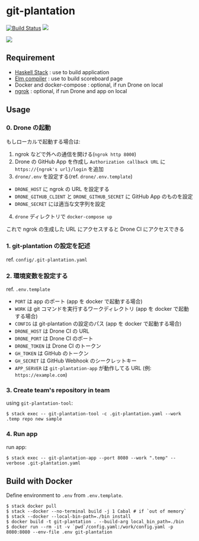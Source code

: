 # git-plantation

[![Build Status](https://travis-ci.org/matsubara0507/git-plantation.svg?branch=master)](https://travis-ci.org/matsubara0507/git-plantation)
[![](https://images.microbadger.com/badges/image/matsubara0507/git-plantation.svg)](https://microbadger.com/images/matsubara0507/git-plantation "Get your own image badge on microbadger.com")

![](./image/scoreboard.png)

## Requirement

- [Haskell Stack](https://docs.haskellstack.org/) : use to build application
- [Elm compiler](http://elm-lang.org/) : use to build scoreboard page
- Docker and docker-compose : optional, if run Drone on local
- [ngrok](https://ngrok.com/) : optional, if run Drone and app on local

## Usage

### 0. Drone の起動

もしローカルで起動する場合は:

1. ngrok などで外への通信を開ける(`ngrok http 8000`)
2. Drone の GitHub App を作成し `Authorization callback URL` に `https://{ngrok's url}/login` を追加
2. `drone/.env` を設定する(ref. `drone/.env.template`)
  - `DRONE_HOST` に ngrok の URL を設定する
  - `DRONE_GITHUB_CLIENT` と `DRONE_GITHUB_SECRET` に GitHub App のものを設定
  - `DRONE_SECRET` には適当な文字列を設定
4. `drone` ディレクトリで `docker-compose up`

これで ngrok の生成した URL にアクセスすると Drone CI にアクセスできる

### 1. git-plantation の設定を記述

ref. `config/.git-plantation.yaml`

### 2. 環境変数を設定する

ref. `.env.template`

- `PORT` は app のポート (app を docker で起動する場合)
- `WORK` は git コマンドを実行するワークディレクトリ (app を docker で起動する場合)
- `CONFIG` は git-plantation の設定のパス (app を docker で起動する場合)
- `DRONE_HOST` は Drone CI の URL
- `DRONE_PORT` は Drone CI のポート
- `DRONE_TOKEN` は Drone CI のトークン
- `GH_TOKEN` は GitHub のトークン
- `GH_SECRET` は GitHub Webhook のシークレットキー
- `APP_SERVER` は `git-plantation-app` が動作してる URL (例: `https://example.com`)

### 3. Create team's repository in team

using `git-plantation-tool`:

```
$ stack exec -- git-plantation-tool -c .git-plantation.yaml --work .temp repo new sample
```

### 4. Run app

run app:

```
$ stack exec -- git-plantation-app --port 8080 --work ".temp" --verbose .git-plantation.yaml
```

## Build with Docker

Define environment to `.env` from `.env.template`.

```
$ stack docker pull
$ stack --docker --no-terminal build -j 1 Cabal # if `out of memory`
$ stack --docker --local-bin-path=./bin install
$ docker build -t git-plantation . --build-arg local_bin_path=./bin
$ docker run --rm -it -v `pwd`/config.yaml:/work/config.yaml -p 8080:8080 --env-file .env git-plantation
```
